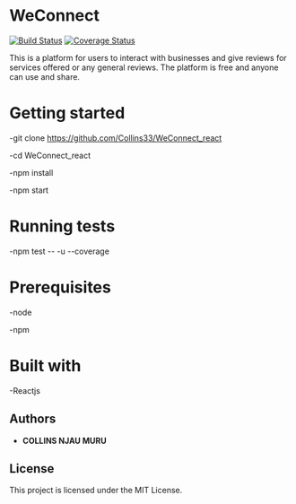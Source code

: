 # WeConnect

[![Build Status](https://travis-ci.org/Collins33/WeConnect_react.svg?branch=master)](https://travis-ci.org/Collins33/WeConnect_react)  [![Coverage Status](https://coveralls.io/repos/github/Collins33/WeConnect_react/badge.svg?branch=master&service=github)](https://coveralls.io/github/Collins33/WeConnect_react?branch=master)

This is a platform for users to interact with businesses and give reviews for services offered or any general reviews. The platform is free and anyone can use and share.


# Getting started

-git clone https://github.com/Collins33/WeConnect_react

-cd WeConnect_react

-npm install

-npm start

# Running tests
-npm test -- -u --coverage


# Prerequisites

-node

-npm

# Built with

-Reactjs


## Authors

* **COLLINS NJAU MURU** 



## License

This project is licensed under the MIT License. 



